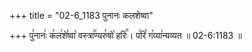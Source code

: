 +++
title = "02-6_1183 पुनानः कलशेष्वा"

+++
पु꣣नानः꣢ क꣣ल꣢शे꣣ष्वा꣡ वस्त्रा꣢꣯ण्यरु꣣षो꣡ हरिः꣢꣯। प꣢रि꣣ ग꣡व्या꣢न्यव्यत ॥ 02-6:1183 ॥